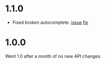 # 1.1.0
* Fixed broken autocomplete. [issue](https://github.com/typestyle/typestyle/issues/110#issuecomment-278357674) [fix](https://github.com/typestyle/typestyle/commit/0d9302e8339baa18ea660c901b9b8d920c558577)

# 1.0.0

Went 1.0 after a month of no new API changes.
